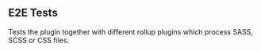 ## E2E Tests

Tests the plugin together with different rollup plugins which process SASS, SCSS or CSS files.
